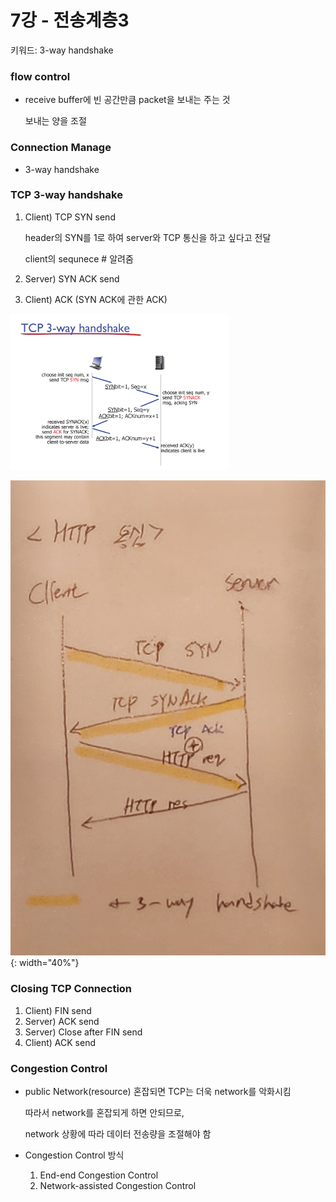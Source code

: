 # 7강 - 전송계층3

키워드: 3-way handshake


### flow control

- receive buffer에 빈 공간만큼 packet을 보내는 주는 것
    
    보내는 양을 조절
    

### Connection Manage

- 3-way handshake

### TCP 3-way handshake

1. Client) TCP SYN send
    
    header의 SYN를 1로 하여 server와 TCP 통신을 하고 싶다고 전달
    
    client의 sequnece # 알려줌
    
2. Server) SYN ACK send
3. Client) ACK (SYN ACK에 관한 ACK)

![Untitled](./img/ch07/img1.png)

![20230704_182509.jpg](./img/ch07/img2.jpg){: width="40%"}


### Closing TCP Connection

1. Client) FIN send
2. Server) ACK send
3. Server) Close after FIN send
4. Client) ACK send


### Congestion Control

- public Network(resource) 혼잡되면 TCP는 더욱 network를 악화시킴
    
    따라서 network를 혼잡되게 하면 안되므로, 
    
    network 상황에 따라 데이터 전송량을 조절해야 함
    
- Congestion Control 방식
    1. End-end Congestion Control
    2. Network-assisted Congestion Control